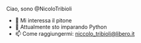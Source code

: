 Ciao, sono @NicoloTribioli
- 👀 Mi interessa il pitone
- 🌱 Attualmente sto imparando Python
- 📫 Come raggiungermi: niccolo_tribioli@libero.it
<!---
NicoloTribioli/NicoloTribioli is a ✨ special ✨ repository because its `README.md` (this file) appears on your GitHub profile.
You can click the Preview link to take a look at your changes.
--->
